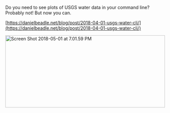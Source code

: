 Do you need to see plots of USGS water data in your command line? Probably not! But now you can.

[https://danielbeadle.net/blog/post/2018-04-01-usgs-water-cli/](https://danielbeadle.net/blog/post/2018-04-01-usgs-water-cli/)

<a data-flickr-embed="true"  href="https://www.flickr.com/photos/djbeadle/41835963411" title="Screen Shot 2018-05-01 at 7.01.59 PM"><img src="https://farm1.staticflickr.com/826/41835963411_93dfe72386.jpg" width="500" height="226" alt="Screen Shot 2018-05-01 at 7.01.59 PM"></a>